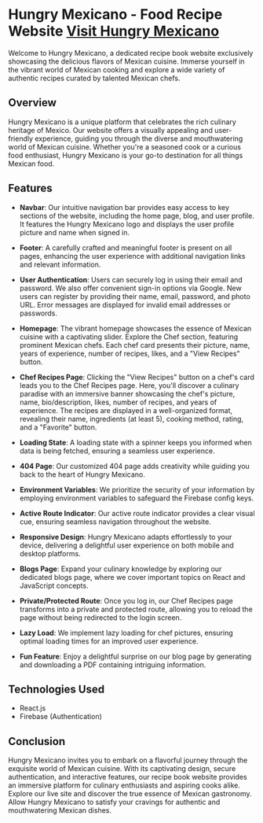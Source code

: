 # Hungry Mexicano - Food Recipe Website [Visit Hungry Mexicano](https://hungry-mexicano.web.app/)

Welcome to Hungry Mexicano, a dedicated recipe book website exclusively showcasing the delicious flavors of Mexican cuisine. Immerse yourself in the vibrant world of Mexican cooking and explore a wide variety of authentic recipes curated by talented Mexican chefs.

## Overview

Hungry Mexicano is a unique platform that celebrates the rich culinary heritage of Mexico. Our website offers a visually appealing and user-friendly experience, guiding you through the diverse and mouthwatering world of Mexican cuisine. Whether you're a seasoned cook or a curious food enthusiast, Hungry Mexicano is your go-to destination for all things Mexican food.

## Features

- **Navbar**: Our intuitive navigation bar provides easy access to key sections of the website, including the home page, blog, and user profile. It features the Hungry Mexicano logo and displays the user profile picture and name when signed in.

- **Footer**: A carefully crafted and meaningful footer is present on all pages, enhancing the user experience with additional navigation links and relevant information.

- **User Authentication**: Users can securely log in using their email and password. We also offer convenient sign-in options via Google. New users can register by providing their name, email, password, and photo URL. Error messages are displayed for invalid email addresses or passwords.

- **Homepage**: The vibrant homepage showcases the essence of Mexican cuisine with a captivating slider. Explore the Chef section, featuring prominent Mexican chefs. Each chef card presents their picture, name, years of experience, number of recipes, likes, and a "View Recipes" button.

- **Chef Recipes Page**: Clicking the "View Recipes" button on a chef's card leads you to the Chef Recipes page. Here, you'll discover a culinary paradise with an immersive banner showcasing the chef's picture, name, bio/description, likes, number of recipes, and years of experience. The recipes are displayed in a well-organized format, revealing their name, ingredients (at least 5), cooking method, rating, and a "Favorite" button.

- **Loading State**: A loading state with a spinner keeps you informed when data is being fetched, ensuring a seamless user experience.

- **404 Page**: Our customized 404 page adds creativity while guiding you back to the heart of Hungry Mexicano.

- **Environment Variables**: We prioritize the security of your information by employing environment variables to safeguard the Firebase config keys.

- **Active Route Indicator**: Our active route indicator provides a clear visual cue, ensuring seamless navigation throughout the website.

- **Responsive Design**: Hungry Mexicano adapts effortlessly to your device, delivering a delightful user experience on both mobile and desktop platforms.

- **Blogs Page**: Expand your culinary knowledge by exploring our dedicated blogs page, where we cover important topics on React and JavaScript concepts.

- **Private/Protected Route**: Once you log in, our Chef Recipes page transforms into a private and protected route, allowing you to reload the page without being redirected to the login screen.

- **Lazy Load**: We implement lazy loading for chef pictures, ensuring optimal loading times for an improved user experience.

- **Fun Feature**: Enjoy a delightful surprise on our blog page by generating and downloading a PDF containing intriguing information.

## Technologies Used

- React.js
- Firebase (Authentication)

## Conclusion

Hungry Mexicano invites you to embark on a flavorful journey through the exquisite world of Mexican cuisine. With its captivating design, secure
authentication, and interactive features, our recipe book website provides an immersive platform for culinary enthusiasts and aspiring cooks alike.
Explore our live site and discover the true essence of Mexican gastronomy. Allow Hungry Mexicano to satisfy your cravings for authentic and mouthwatering Mexican dishes.